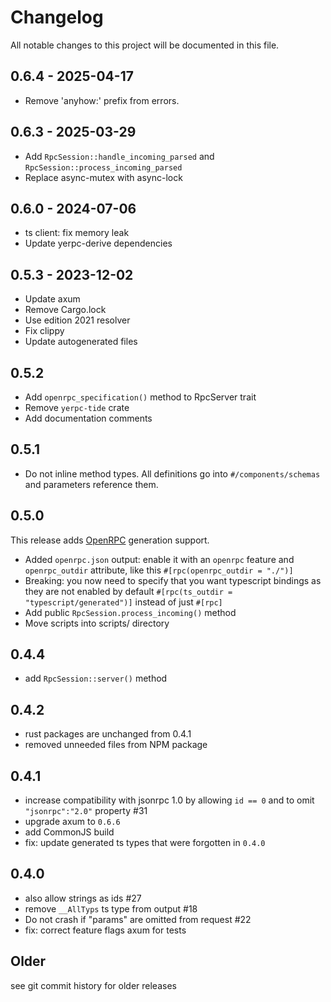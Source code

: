 # Changelog

All notable changes to this project will be documented in this file.

## 0.6.4 - 2025-04-17

- Remove 'anyhow:' prefix from errors.

## 0.6.3 - 2025-03-29

- Add `RpcSession::handle_incoming_parsed`
  and `RpcSession::process_incoming_parsed`
- Replace async-mutex with async-lock

## 0.6.0 - 2024-07-06

- ts client: fix memory leak
- Update yerpc-derive dependencies

## 0.5.3 - 2023-12-02

- Update axum
- Remove Cargo.lock
- Use edition 2021 resolver
- Fix clippy
- Update autogenerated files

## 0.5.2

- Add `openrpc_specification()` method to RpcServer trait
- Remove `yerpc-tide` crate
- Add documentation comments

## 0.5.1

- Do not inline method types. All definitions go into `#/components/schemas` and parameters reference them.

## 0.5.0

This release adds [OpenRPC](https://open-rpc.org/) generation support.

- Added `openrpc.json` output: enable it with an `openrpc` feature and `openrpc_outdir` attribute, like this `#[rpc(openrpc_outdir = "./")]`
- Breaking: you now need to specify that you want typescript bindings as they are not enabled by default `#[rpc(ts_outdir = "typescript/generated")]` instead of just `#[rpc]`
- Add public `RpcSession.process_incoming()` method
- Move scripts into scripts/ directory

## 0.4.4

- add `RpcSession::server()` method

## 0.4.2

- rust packages are unchanged from 0.4.1
- removed unneeded files from NPM package

## 0.4.1

- increase compatibility with jsonrpc 1.0 by allowing `id == 0` and to omit `"jsonrpc":"2.0"` property #31
- upgrade axum to `0.6.6`
- add CommonJS build
- fix: update generated ts types that were forgotten in `0.4.0`

## 0.4.0

- also allow strings as ids #27
- remove `__AllTyps` ts type from output #18
- Do not crash if "params" are omitted from request #22
- fix: correct feature flags axum for tests

## Older

see git commit history for older releases 
